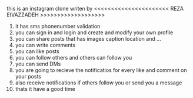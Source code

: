 this is an instagram clone writen by <<<<<<<<<<<<<<<<<<<<<< REZA EIVAZZADEH >>>>>>>>>>>>>>>>>>>

1. it has sms phonenumber validation
2. you can sign in and login and create and modify your own profile
3. you can share posts that has images caption location and ...
4. you can write comments
5. you can like posts
6. you can follow others and others can follow you
7. you can send DMs
8. you are going to recieve the notificatios for every like and comment on your posts
9. also receive notifications if others follow you or send you a message
10. thats it have a good time
